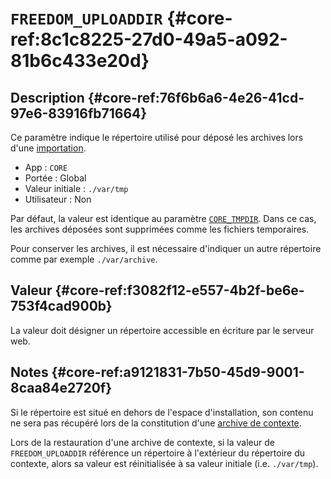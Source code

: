# `FREEDOM_UPLOADDIR`   {#core-ref:8c1c8225-27d0-49a5-a092-81b6c433e20d}

## Description   {#core-ref:76f6b6a6-4e26-41cd-97e6-83916fb71664}

Ce paramètre indique le répertoire utilisé pour déposé les archives lors d'une
[importation][importarchive].

*   App : `CORE`
*   Portée : Global
*   Valeur initiale : `./var/tmp`
*   Utilisateur : Non

Par défaut, la valeur est identique au paramètre [`CORE_TMPDIR`][core_tmpdir].
Dans ce cas, les archives déposées sont supprimées comme les fichiers
temporaires.

Pour conserver les archives, il est nécessaire d'indiquer un autre répertoire
comme par exemple `./var/archive`.


## Valeur   {#core-ref:f3082f12-e557-4b2f-be6e-753f4cad900b}

La valeur doit désigner un répertoire accessible en écriture par le serveur web.

## Notes   {#core-ref:a9121831-7b50-45d9-9001-8caa84e2720f}

Si le répertoire est situé en dehors de l'espace d'installation, son contenu ne
sera pas récupéré lors de la constitution d'une [archive de contexte][savectx].

Lors de la restauration d'une archive de contexte, si la valeur de
`FREEDOM_UPLOADDIR` référence un répertoire à l'extérieur du répertoire du
contexte, alors sa valeur est réinitialisée à sa valeur initiale (i.e.
`./var/tmp`).

<!-- links -->

[importarchive]: #core-ref:021b7db1-7baf-48c4-8eb9-4a388355dd86
[core_tmpdir]: #core-ref:21893de9-7b24-49f2-a408-4fa2f8ca0951

[savectx]:    http://docs.anakeen.com/dynacase/3.2/dynacase-doc-platform-operating-manual/website/book/manex-ref:1ea676c8-8a00-4466-bd59-a86df03a32c4.html#manage-context-archivage "Archivage de contexte"

